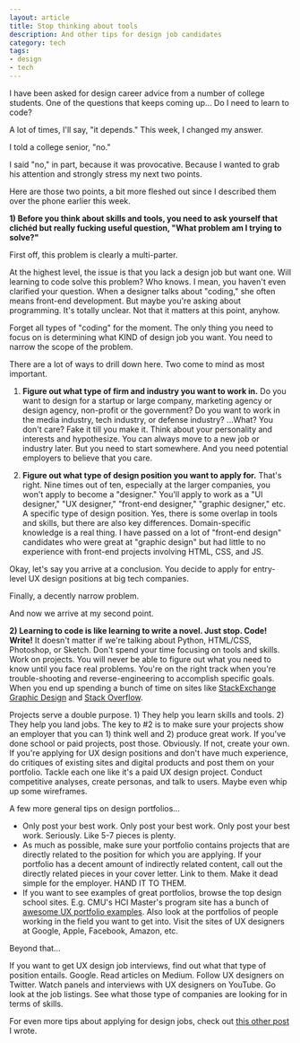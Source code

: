 ```yaml
---
layout: article
title: Stop thinking about tools
description: And other tips for design job candidates
category: tech
tags: 
- design
- tech
---
```


<p><span class="drop-cap">I</span> have been asked for design career advice from a number of college students. One of the questions that keeps coming up... <storng>Do I need to learn to code?</strong></p>

<p>A lot of times, I'll say, "it depends." This week, I changed my answer.</p>

<p>I told a college senior, "no."</p>

<p>I said "no," in part, because it was provocative. Because I wanted to grab his attention and strongly stress my next two points.</p>

<p>Here are those two points, a bit more fleshed out since I described them over the phone earlier this week.</p>  

<p><strong>1) Before you think about skills and tools, you need to ask yourself that clichéd but really fucking useful question, "What problem am I trying to solve?"</strong></p>

<p>First off, this problem is clearly a multi-parter.</p>

<p>At the highest level, the issue is that you lack a design job but want one. Will learning to code solve this problem? Who knows. I mean, you haven't even clarified your question. When a designer talks about "coding," she often means front-end development. But maybe you're asking about programming. It's totally unclear. Not that it matters at this point, anyhow.</p>

<p>Forget all types of "coding" for the moment. The only thing you need to focus on is determining what KIND of design job you want. You need to narrow the scope of the problem.</p>

<p>There are a lot of ways to drill down here. Two come to mind as most important.</p>

<ol>
	<li><strong>Figure out what type of firm and industry you want to work in.</strong> Do you want to design for a startup or large company, marketing agency or design agency, non-profit or the government? Do you want to work in the media industry, tech industry, or defense industry? ...What? You don't care? Fake it till you make it. Think about your personality and interests and hypothesize. You can always move to a new job or industry later. But you need to start somewhere. And you need potential employers to believe that you care.</li>
	<li><p><strong>Figure out what type of design position you want to apply for.</strong> That's right. Nine times out of ten, especially at the larger companies, you won't apply to become a "designer." You'll apply to work as a "UI designer," "UX designer," "front-end designer," "graphic designer," etc. A specific type of design position. Yes, there is some overlap in tools and skills, but there are also key differences. Domain-specific knowledge is a real thing. I have passed on a lot of "front-end design" candidates who were great at "graphic design" but had little to no experience with front-end projects involving HTML, CSS, and JS.</p></li>
</ol>

<p>Okay, let's say you arrive at a conclusion. You decide to apply for entry-level UX design positions at big tech companies.</p>

<p>Finally, a decently narrow problem.</p>

<p>And now we arrive at my second point.</p>

<p><strong>2) Learning to code is like learning to write a novel. Just stop. Code! Write!</strong> It doesn't matter if we're talking about Python, HTML/CSS, Photoshop, or Sketch. Don't spend your time focusing on tools and skills. Work on projects. You will never be able to figure out what you need to know until you face real problems. You're on the right track when you're trouble-shooting and reverse-engineering to accomplish specific goals. When you end up spending a bunch of time on sites like <a href="http://graphicdesign.stackexchange.com/">StackExchange Graphic Design</a> and <a href="http://stackoverflow.com/">Stack Overflow</a>.</p>

<p>Projects serve a double purpose. 1) They help you learn skills and tools. 2) They help you land jobs. The key to #2 is to make sure your projects show an employer that you can 1) think well and 2) produce great work. If you've done school or paid projects, post those. Obviously. If not, create your own. If you're applying for UX design positions and don't have much experience, do critiques of existing sites and digital products and post them on your portfolio. Tackle each one like it's a paid UX design project. Conduct competitive analyses, create personas, and talk to users. Maybe even whip up some wireframes.</p>

<p>A few more general tips on design portfolios...</p>
<ul>
	<li>Only post your best work. Only post your best work. Only post your best work. Seriously. Like 5-7 pieces is plenty.</li>
	<li>As much as possible, make sure your portfolio contains projects that are directly related to the position for which you are applying. If your portfolio has a decent amount of indirectly related content, call out the directly related pieces in your cover letter. Link to them. Make it dead simple for the employer. HAND IT TO THEM.</li>
	<li>If you want to see examples of great portfolios, browse the top design school sites. E.g. CMU's HCI Master's program site has a bunch of <a href="https://www.hcii.cmu.edu/people/alumni/mhci">awesome UX portfolio examples</a>. Also look at the portfolios of people working in the field you want to get into. Visit the sites of UX designers at Google, Apple, Facebook, Amazon, etc.</li>
</ul>

<p>Beyond that...</p>

<p>If you want to get UX design job interviews, find out what that type of position entails. Google. Read articles on Medium. Follow UX designers on Twitter. Watch panels and interviews with UX designers on YouTube. Go look at the job listings. See what those type of companies are looking for in terms of skills.</p>

<p>For even more tips about applying for design jobs, check out <a href="{% post_url tech-design/2014-10-30-land-a-great-design-job %}">this other post</a> I wrote.</p>
